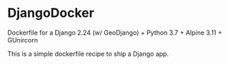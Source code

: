 # DjangoDocker
Dockerfile for a Django 2.24 (w/ GeoDjango) + Python 3.7 + Alpine 3.11 + GUnircorn

This is a simple dockerfile recipe to ship a Django app. 

